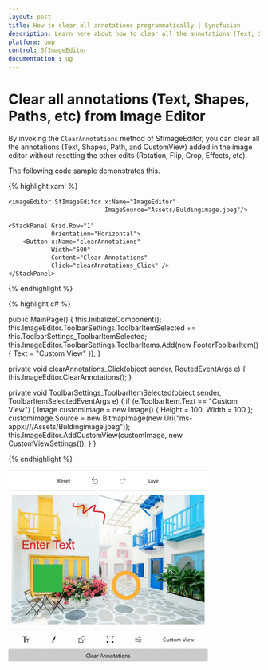 ```yaml
---
layout: post
title: How to clear all annotations programmatically | Syncfusion
description: Learn here about how to clear all the annotations (Text, Shapes, Paths, Custom views) alone added in the image editor.
platform: uwp
control: SfImageEditor
documentation : ug
---
```


# Clear all annotations (Text, Shapes, Paths, etc) from Image Editor

By invoking the `ClearAnnotations` method of SfImageEditor, you can clear all the annotations (Text, Shapes, Path, and CustomView) added in the image editor without resetting the other edits (Rotation, Flip, Crop, Effects, etc).

The following code sample demonstrates this.

{% highlight xaml %}

<Grid>
    <Grid.RowDefinitions>
        <RowDefinition Height="*" />
        <RowDefinition Height="Auto" />
    </Grid.RowDefinitions>

    <imageEditor:SfImageEditor x:Name="ImageEditor"
                               ImageSource="Assets/Buldingimage.jpeg"/>

    <StackPanel Grid.Row="1"
                Orientation="Horizontal">
        <Button x:Name="clearAnnotations"
                Width="500"
                Content="Clear Annotations"
                Click="clearAnnotations_Click" />
    </StackPanel>
</Grid>

{% endhighlight %}

{% highlight c# %}

public MainPage()
{
    this.InitializeComponent();
    this.ImageEditor.ToolbarSettings.ToolbarItemSelected += this.ToolbarSettings_ToolbarItemSelected;
    this.ImageEditor.ToolbarSettings.ToolbarItems.Add(new FooterToolbarItem()
    {
        Text = "Custom View"
    });
}

private void clearAnnotations_Click(object sender, RoutedEventArgs e)
{
    this.ImageEditor.ClearAnnotations();
}

private void ToolbarSettings_ToolbarItemSelected(object sender, ToolbarItemSelectedEventArgs e)
{
    if (e.ToolbarItem.Text == "Custom View")
    {
        Image customImage = new Image() { Height = 100, Width = 100 };
        customImage.Source = new BitmapImage(new Uri("ms-appx:///Assets/Buldingimage.jpeg"));
        this.ImageEditor.AddCustomView(customImage, new CustomViewSettings());
    }
}

{% endhighlight %}

![ClearAnnotations support in UWP ImageEditor](images/ClearAnnotations.gif)